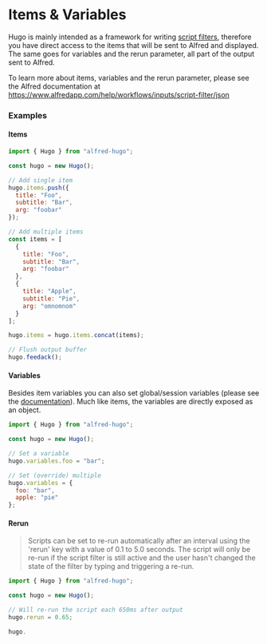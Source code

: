 # Items & Variables

Hugo is mainly intended as a framework for writing [script filters](https://www.alfredapp.com/help/workflows/inputs/script-filter/), therefore you have direct access to the items that will be sent to Alfred and displayed. The same goes for variables and the rerun parameter, all part of the output sent to Alfred.

To learn more about items, variables and the rerun parameter, please see the Alfred documentation at https://www.alfredapp.com/help/workflows/inputs/script-filter/json

### Examples

#### Items

```js
import { Hugo } from "alfred-hugo";

const hugo = new Hugo();

// Add single item
hugo.items.push({
  title: "Foo",
  subtitle: "Bar",
  arg: "foobar"
});

// Add multiple items
const items = [
  {
    title: "Foo",
    subtitle: "Bar",
    arg: "foobar"
  },
  {
    title: "Apple",
    subtitle: "Pie",
    arg: "omnomnom"
  }
];

hugo.items = hugo.items.concat(items);

// Flush output buffer
hugo.feedack();
```

#### Variables

Besides item variables you can also set global/session variables (please see the [documentation](https://www.alfredapp.com/help/workflows/inputs/script-filter/json/#variables)). Much like items, the variables are directly exposed as an object.

```js
import { Hugo } from "alfred-hugo";

const hugo = new Hugo();

// Set a variable
hugo.variables.foo = "bar";

// Set (override) multiple
hugo.variables = {
  foo: "bar",
  apple: "pie"
};
```

#### Rerun

> Scripts can be set to re-run automatically after an interval using the 'rerun' key with a value of 0.1 to 5.0 seconds. The script will only be re-run if the script filter is still active and the user hasn't changed the state of the filter by typing and triggering a re-run.

```js
import { Hugo } from "alfred-hugo";

const hugo = new Hugo();

// Will re-run the script each 650ms after output
hugo.rerun = 0.65;

hugo.
```


